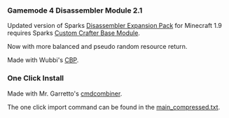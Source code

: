 ### Gamemode 4 Disassembler Module 2.1
Updated version of Sparks [Disassembler Expansion Pack](https://www.gm4.co/gamemode4/#viewModule30) for Minecraft 1.9
requires Sparks [Custom Crafter Base Module](https://www.gm4.co/gamemode4/#viewModule22).

Now with more balanced and pseudo random resource return.

Made with Wubbi's [CBP](http://zipkrowd.com/tools.htm#cbp).

### One Click Install
Made with Mr. Garretto's [cmdcombiner](http://mrgarretto.com/cmdcombiner).

The one click import command can be found in the [main_compressed.txt](https://raw.githubusercontent.com/plexigras/gm4_disassembler/master/main_compressed.txt).
